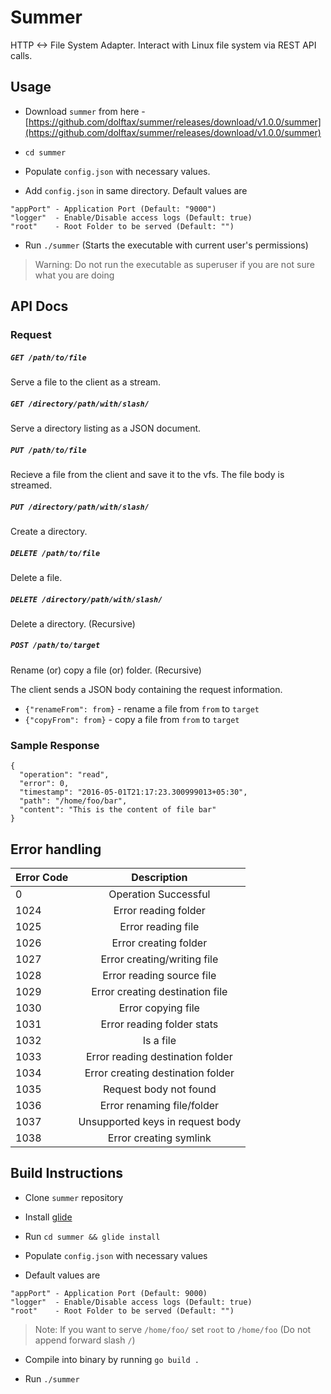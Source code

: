 # Summer

HTTP <-> File System Adapter. Interact with Linux file system via REST API calls.

## Usage

- Download `summer` from here - [https://github.com/dolftax/summer/releases/download/v1.0.0/summer](https://github.com/dolftax/summer/releases/download/v1.0.0/summer)

- `cd summer`

- Populate `config.json` with necessary values.

- Add `config.json` in same directory. Default values are

```
"appPort" - Application Port (Default: "9000")
"logger"  - Enable/Disable access logs (Default: true)
"root"    - Root Folder to be served (Default: "")
```

- Run `./summer` (Starts the executable with current user's permissions)

> Warning: Do not run the executable as superuser if you are not sure what you are doing

## API Docs

### Request

##### `GET /path/to/file`

Serve a file to the client as a stream.

##### `GET /directory/path/with/slash/`

Serve a directory listing as a JSON document.

##### `PUT /path/to/file`

Recieve a file from the client and save it to the vfs.  The file body is streamed.

##### `PUT /directory/path/with/slash/`

Create a directory.

##### `DELETE /path/to/file`

Delete a file.

##### `DELETE /directory/path/with/slash/`

Delete a directory. (Recursive)


##### `POST /path/to/target`

Rename (or) copy a file (or) folder. (Recursive)

The client sends a JSON body containing the request information.

 - `{"renameFrom": from}` - rename a file from `from` to `target`
 - `{"copyFrom": from}` - copy a file from `from` to `target`

### Sample Response

```
{
  "operation": "read",
  "error": 0,
  "timestamp": "2016-05-01T21:17:23.300999013+05:30",
  "path": "/home/foo/bar",
  "content": "This is the content of file bar"
}
```

## Error handling

| Error Code    | Description                        |
| ------------- |:----------------------------------:|
| 0             | Operation Successful               |
| 1024          | Error reading folder               |
| 1025          | Error reading file                 |
| 1026          | Error creating folder              |
| 1027          | Error creating/writing file        |
| 1028          | Error reading source file          |
| 1029          | Error creating destination file    |
| 1030          | Error copying file                 |
| 1031          | Error reading folder stats         |
| 1032          | Is a file                          |
| 1033          | Error reading destination folder   |
| 1034          | Error creating destination folder  |
| 1035          | Request body not found             |
| 1036          | Error renaming file/folder         |
| 1037          | Unsupported keys in request body   |
| 1038          | Error creating symlink             |

## Build Instructions

- Clone `summer` repository

- Install [glide](https://github.com/Masterminds/glide#install)

- Run `cd summer && glide install`

- Populate `config.json` with necessary values

- Default values are

```
"appPort" - Application Port (Default: 9000)
"logger"  - Enable/Disable access logs (Default: true)
"root"    - Root Folder to be served (Default: "")
```

> Note: If you want to serve `/home/foo/` set `root` to `/home/foo` (Do not append forward slash `/`)

- Compile into binary by running `go build .`

- Run `./summer`
